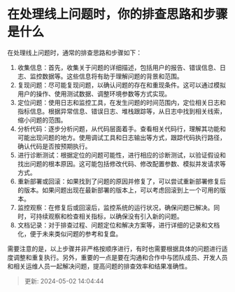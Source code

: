 # 在处理线上问题时，你的排查思路和步骤是什么

在处理线上问题时，通常的排查思路和步骤如下：

1. 收集信息：首先，收集关于问题的详细描述，包括用户的报告、错误信息、日志、监控数据等。这些信息将有助于理解问题的背景和范围。
2. 复现问题：尽可能复现问题，以确认问题的存在和重现条件。这可以通过模拟用户的操作、使用测试数据、调整环境参数等方式实现。
3. 定位问题：使用日志和监控工具，在发生问题的时间范围内，定位相关日志和指标信息。根据异常信息、错误日志、堆栈跟踪等，从日志中找到相关线索，缩小问题的范围。
4. 分析代码：逐步分析问题，从代码层面着手。查看相关代码行，理解其功能和可能出现问题的地方。使用调试工具和日志输出等方式，跟踪代码执行路径，确认代码是否按预期执行。
5. 进行诊断测试：根据定位的问题可能性，进行相应的诊断测试，以验证假设和找出问题的根本原因。这可能包括修改代码、修改配置参数、模拟并发请求等方式。
6. 重新部署或回滚：如果找到了问题的原因并修复了，可以尝试重新部署修复后的版本。如果问题出现在最新部署的版本上，可以考虑回滚到上一个可用的版本。
7. 监控观察：在修复后或回滚后，监控系统的运行状况，确保问题已解决。同时，可持续观察和检查相关指标，以确保没有引入新的问题。
8. 文档记录：对于排查过程、问题定位和解决方案等，进行详细的记录和文档化，便于未来类似问题的参考和复盘。

需要注意的是，以上步骤并非严格按顺序进行，有时也需要根据具体的问题进行适度调整和重复执行。另外，重要的一点是要在沟通和合作中与团队成员、开发人员和相关运维人员一起解决问题，提高问题的排查效率和结果准确性。

> 更新: 2024-05-02 14:04:44  
